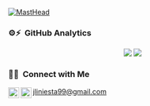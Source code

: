 [![MastHead](https://user-images.githubusercontent.com/47398784/122990768-99997380-d3a4-11eb-80d7-206b7a43b01e.jpg)](https://jliniesta.github.io/)

<!-- ### Hi there, I'm [Javier!](https://hemant.codes) 👋 
 -->

### ⚙️⚡ &nbsp;GitHub Analytics

<p align=center>
  <div align=center>
    <a>
      <img src="https://github-readme-stats.vercel.app/api/top-langs/?username=jliniesta&Mathematica&title_color=61dafb&text_color=ffffff&icon_color=2bbc8a&bg_color=20232a&langs_count=6&layout=compact&border_color=61dafb&hide_border=true&theme=react" />
    </a>
    <a>
      <img src="https://github-readme-stats.vercel.app/api?username=jliniesta&show_icons=true&theme=react&border_color=61dafb&hide_border=true" />
    </a>
  </div>
</p>

### 🤝🏻 &nbsp;Connect with Me

<a href="https://www.linkedin.com/in/javierlopeziniesta/">
  <img align="left" alt="Linkedin" width="22px" src="https://github.com/zumrudu-anka/zumrudu-anka/blob/master/images/linkedin.svg" />
</a>
<a href="https://t.me/iniesta_99">
  <img align="left" alt="Telegram" width="22px" src="https://upload.wikimedia.org/wikipedia/commons/thumb/8/83/Telegram_2019_Logo.svg/768px-Telegram_2019_Logo.svg.png" />
</a>
<a href="mailto:jliniesta99@gmail.com">jliniesta99@gmail.com</a>
